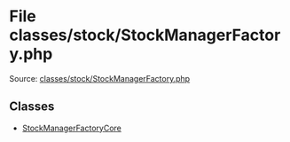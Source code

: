 File classes/stock/StockManagerFactory.php
=========

Source: [classes/stock/StockManagerFactory.php](https://github.com/PrestaShop/PrestaShop/blob/1.5.0.1/classes/stock/StockManagerFactory.php)


Classes
-------

* [StockManagerFactoryCore](class.StockManagerFactoryCore.md)

